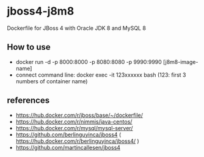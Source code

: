 # jboss4-j8m8
Dockerfile for JBoss 4 with Oracle JDK 8 and MySQL 8

## How to use
- docker run -d -p 8000:8000 -p 8080:8080 -p 9990:9990 [j8m8-image-name]
- connect command line: docker exec -it 123xxxxxx bash (123: first 3 numbers of container name)

## references
- https://hub.docker.com/r/jboss/base/~/dockerfile/
- https://hub.docker.com/r/nimmis/java-centos/
- https://hub.docker.com/r/mysql/mysql-server/
- https://github.com/berlinguyinca/jboss4 ( https://hub.docker.com/r/berlinguyinca/jboss4/ )
- https://github.com/martincallesen/jboss4
